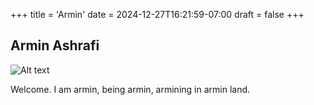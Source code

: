 +++
title = 'Armin'
date = 2024-12-27T16:21:59-07:00
draft = false
+++

## Armin Ashrafi

![Alt text](armin/static/armin.jpg)

Welcome. I am armin, being armin, armining in armin land.